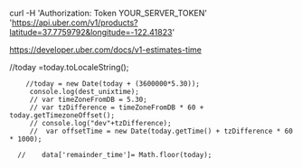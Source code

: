 curl -H 'Authorization: Token YOUR_SERVER_TOKEN' \
'https://api.uber.com/v1/products?latitude=37.7759792&longitude=-122.41823'

https://developer.uber.com/docs/v1-estimates-time


 //today =today.toLocaleString();

        //today = new Date(today + (3600000*5.30));
         console.log(dest_unixtime);
         // var timeZoneFromDB = 5.30; 
         // var tzDifference = timeZoneFromDB * 60 + today.getTimezoneOffset();
         // console.log("dev"+tzDifference);
         //  var offsetTime = new Date(today.getTime() + tzDifference * 60 * 1000);
       	
      // 	data['remainder_time']= Math.floor(today);